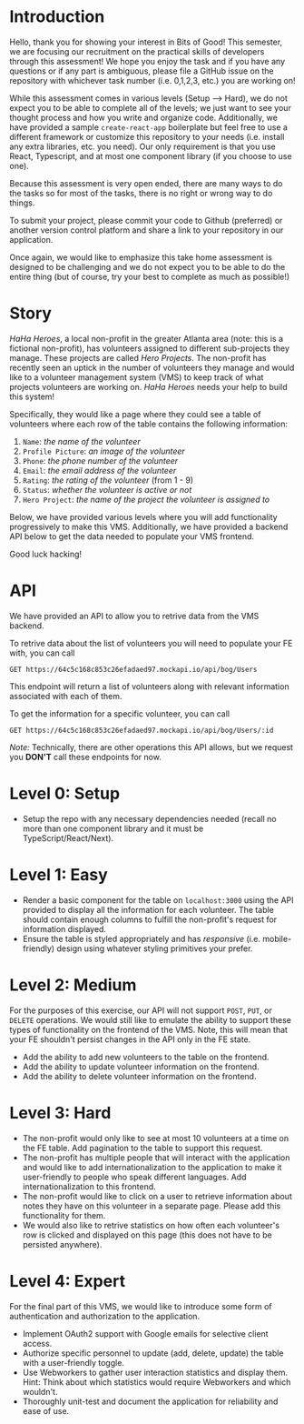 # Introduction 
Hello, thank you for showing your interest in Bits of Good! This semester, we are focusing our recruitment on the practical skills of developers through this assessment! We hope you enjoy the task and if you have any questions or if any part is ambiguous, please file a GitHub issue on the repository with whichever task number (i.e. 0,1,2,3, etc.) you are working on!

While this assessment comes in various levels (Setup --> Hard), we do not expect you to be able to complete all of the levels; we just want to see your thought process and how you write and organize code. Additionally, we have provided a sample `create-react-app` boilerplate but feel free to use a different framework or customize this repository to your needs (i.e. install any extra libraries, etc. you need). Our only requirement is that you use React, Typescript, and at most one component library (if you choose to use one).

Because this assessment is very open ended, there are many ways to do the tasks so for most of the tasks, there is no right or wrong way to do things.

To submit your project, please commit your code to Github (preferred) or another version control platform and share a link to your repository in our application.

Once again, we would like to emphasize this take home assessment is designed to be challenging and we do not expect you to be able to do the entire thing (but of course, try your best to complete as much as possible!)

# Story
_HaHa Heroes_, a local non-profit in the greater Atlanta area (note: this is a fictional non-profit), has volunteers assigned to different sub-projects they manage. These projects
are called _Hero Projects_. The non-profit has recently seen an uptick in the number of volunteers they manage and would like to a volunteer management system (VMS) to keep track of what projects volunteers are working on. _HaHa Heroes_ needs your help to build this system!

Specifically, they would like a page where they could see a table of volunteers where each row of the table contains the following information:

1. `Name`: _the name of the volunteer_
2. `Profile Picture`: _an image of the volunteer_
3. `Phone`: _the phone number of the volunteer_
4. `Email`: _the email address of the volunteer_
5. `Rating`: _the rating of the volunteer_ (from 1 - 9)
6. `Status`: _whether the volunteer is active or not_
7. `Hero Project`: _the name of the project the volunteer is assigned to_

Below, we have provided various levels where you will add functionality progressively to make this VMS. Additionally, we have provided a backend API below to get the data
needed to populate your VMS frontend.

Good luck hacking!

# API
We have provided an API to allow you to retrive data from the VMS backend. 

To retrive data about the list of volunteers you will need to populate your FE with, you can call
```
GET https://64c5c168c853c26efadaed97.mockapi.io/api/bog/Users
```
This endpoint will return a list of volunteers along with relevant information associated with each of them.

To get the information for a specific volunteer, you can call 
```
GET https://64c5c168c853c26efadaed97.mockapi.io/api/bog/Users/:id
```

_Note:_ Technically, there are other operations this API allows, but we request you **DON'T** call these endpoints for now.

# Level 0: Setup
* Setup the repo with any necessary dependencies needed (recall no more than one component library and it must be TypeScript/React/Next).

# Level 1: Easy
* Render a basic component for the table on `localhost:3000` using the API provided to display all the information for each volunteer. The table
   should contain enough columns to fulfill the non-profit's request for information displayed.
* Ensure the table is styled appropriately and has _responsive_ (i.e. mobile-friendly) design using whatever styling primitives your prefer.

# Level 2: Medium
For the purposes of this exercise, our API will not support `POST`, `PUT`, or `DELETE` operations. We would still like to emulate the ability to support these types of
functionality on the frontend of the VMS. Note, this will mean that your FE shouldn't persist changes in the API only in the FE state.

* Add the ability to add new volunteers to the table on the frontend.
*  Add the ability to update volunteer information on the frontend.
* Add the ability to delete volunteer information on the frontend.

# Level 3: Hard
* The non-profit would only like to see at most 10 volunteers at a time on the FE table. Add pagination to the table to support this request.
*  The non-profit has multiple people that will interact with the application and would like to add internationalization to the application to make it user-friendly to people who speak different languages. Add internationalization to this frontend.
* The non-profit would like to click on a user to retrieve information about notes they have on this volunteer in a separate page. Please add this functionality for them.
* We would also like to retrive statistics on how often each volunteer's row is clicked and displayed on this page (this does not have to be persisted anywhere). 

# Level 4: Expert 
For the final part of this VMS, we would like to introduce some form of authentication and authorization to the application.
* Implement OAuth2 support with Google emails for selective client access. 
* Authorize specific personnel to update (add, delete, update) the table with a user-friendly toggle.
* Use Webworkers to gather user interaction statistics and display them. Hint: Think about which statistics would require Webworkers and which wouldn't.
* Thoroughly unit-test and document the application for reliability and ease of use.

